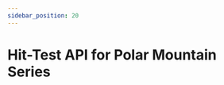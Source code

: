 ```yaml
---
sidebar_position: 20
---
```


# Hit-Test API for Polar Mountain Series 

<LiveDocSnippet name="./Basic/demo" />